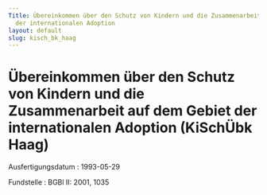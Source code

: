 ```yaml
---
Title: Übereinkommen über den Schutz von Kindern und die Zusammenarbeit auf dem Gebiet
  der internationalen Adoption
layout: default
slug: kisch_bk_haag
---
```


# Übereinkommen über den Schutz von Kindern und die Zusammenarbeit auf dem Gebiet der internationalen Adoption (KiSchÜbk Haag)

Ausfertigungsdatum
:   1993-05-29

Fundstelle
:   BGBl II: 2001, 1035

